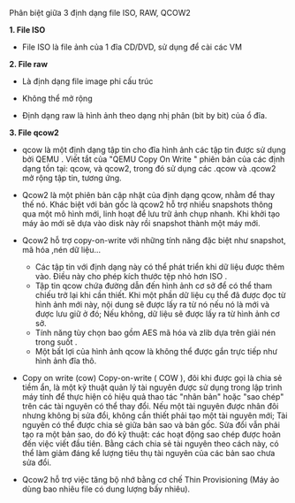 
Phân biệt giữa 3 định dạng file ISO, RAW, QCOW2

**1. File ISO**

* File ISO là file ảnh của 1 đĩa CD/DVD, sử dụng để cài các VM


**2. File raw**

* Là định dạng file image phi cấu trúc

* Không thể mở rộng 

* Định dạng raw là hình ảnh theo dạng nhị phân (bit by bit) của ổ đĩa.


**3. File qcow2**

* qcow là một định dạng tập tin cho đĩa hình ảnh các tập tin được sử dụng bởi QEMU . Viết tắt của "QEMU Copy On Write "  phiên bản của các định dạng tồn tại: qcow, và qcow2, trong đó sử dụng các .qcow và .qcow2 mở rộng tập tin, tương ứng.

* Qcow2 là một phiên bản cập nhật của định dạng qcow, nhằm để thay thế nó. Khác biệt với bản gốc là qcow2 hỗ trợ nhiều snapshots thông qua một mô hình mới, linh hoạt để lưu trữ ảnh chụp nhanh. Khi khởi tạo máy ảo mới sẽ dựa vào disk này rồi snapshot thành một máy mới.

* Qcow2 hỗ trợ copy-on-write với những tính năng đặc biệt như snapshot, mã hóa ,nén dữ liệu...

	* Các tập tin với định dạng này có thể phát triển khi dữ liệu được thêm vào. Điều này cho phép kích thước tệp nhỏ hơn ISO .
	* Tập tin qcow chứa đường dẫn đến hình ảnh cơ sở để có thể tham chiếu trở lại khi cần thiết. Khi một phần dữ liệu cụ thể đã được đọc từ hình ảnh mới này, nội dung sẽ được lấy ra từ nó nếu nó là mới và được lưu giữ ở đó; Nếu không, dữ liệu sẽ được lấy ra từ hình ảnh cơ sở.
	* Tính năng tùy chọn bao gồm AES mã hóa và zlib dựa trên giải nén trong suốt .
	* Một bất lợi của hình ảnh qcow là không thể được gắn trực tiếp như hình ảnh đĩa thô.

* Copy on write (cow) Copy-on-write ( COW ), đôi khi được gọi là chia sẻ tiềm ẩn, là một kỹ thuật quản lý tài nguyên được sử dụng trong lập trình máy tính để thực hiện có hiệu quả thao tác "nhân bản" hoặc "sao chép" trên các tài nguyên có thể thay đổi. Nếu một tài nguyên được nhân đôi nhưng không bị sửa đổi, không cần thiết phải tạo một tài nguyên mới; Tài nguyên có thể được chia sẻ giữa bản sao và bản gốc. Sửa đổi vẫn phải tạo ra một bản sao, do đó kỹ thuật: các hoạt động sao chép được hoãn đến việc viết đầu tiên. Bằng cách chia sẻ tài nguyên theo cách này, có thể làm giảm đáng kể lượng tiêu thụ tài nguyên của các bản sao chưa sửa đổi.

* Qcow2 hỗ trợ việc tăng bộ nhớ bằng cơ chế Thin Provisioning (Máy ảo dùng bao nhiêu file có dung lượng bấy nhiêu).
